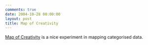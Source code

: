 ```yaml
---
comments: true
date: 2004-10-28 00:00:00
layout: post
title: Map of Creativity
---
```


[Map of Creativity](http://www.ngf.org.uk/map/map.html) is a nice experiment in mapping categorised data.
